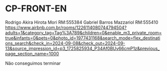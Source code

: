 # CP-FRONT-EN

Rodrigo Akira Hirota Mori RM:555384
Gabriel Barros Mazzariol RM:555410
https://www.airbnb.com.br/rooms/1226114080744794504?adults=1&category_tag=Tag%3A789&children=0&enable_m3_private_room=true&infants=0&pets=0&photo_id=1977431168&search_mode=flex_destinations_search&check_in=2024-09-08&check_out=2024-09-13&source_impression_id=p3_1725825934_P34Af0BUv66cmP1z&previous_page_section_name=1000

Não conseguimos terminar
